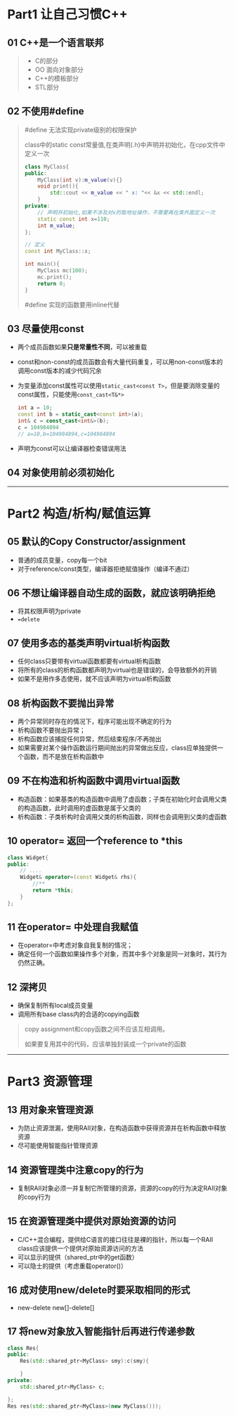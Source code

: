 # Part1 让自己习惯C++

## 01 C++是一个语言联邦

> - C的部分
> - OO 面向对象部分
> - C++的模板部分
> - STL部分

## 02 不使用#define

> #define 无法实现private级别的权限保护
>
> class中的static const常量值,在类声明(.h)中声明并初始化，在cpp文件中定义一次
>
> ```c++
> class MyClass{
> public:
>     MyClass(int v):m_value(v){}
>     void print(){
>         std::cout << m_value << " x: "<< &x << std::endl;
>     }
> private:
>     // 声明并初始化,如果不涉及对x的取地址操作，不需要再在类外面定义一次
>     static const int x=110;
>     int m_value;
> };
> 
> // 定义
> const int MyClass::x;
> 
> int main(){
>     MyClass mc(100);
>     mc.print();
>     return 0;
> }
> 
> ```
>
> \#define 实现的函数要用inline代替

## 03 尽量使用const

- 两个成员函数如果**只是常量性不同**，可以被重载

- const和non-const的成员函数会有大量代码重复，可以用non-const版本的调用const版本的减少代码冗余

- 为变量添加const属性可以使用`static_cast<const T>`，但是要消除变量的const属性，只能使用`const_cast<T&*>`

  ```c++
  int a = 10;
  const int b = static_cast<const int>(a);
  int& c = const_cast<int&>(b);
  c = 104984894
  // a=10,b=104984894,c=104984894
  ```

- 声明为const可以让编译器检查错误用法

 ## 04 对象使用前必须初始化

---

# Part2 构造/析构/赋值运算

## 05 默认的Copy Constructor/assignment 

- 普通的成员变量，copy每一个bit
- 对于reference/const类型，编译器拒绝赋值操作（编译不通过）

## 06 不想让编译器自动生成的函数，就应该明确拒绝

- 将其权限声明为private
- `=delete`

## 07 使用多态的基类声明virtual析构函数

- 任何class只要带有virtual函数都要有virtual析构函数
- 将所有的class的析构函数都声明为virtual也是错误的，会导致额外的开销
- 如果不是用作多态使用，就不应该声明为virtual析构函数

## 08 析构函数不要抛出异常

- 两个异常同时存在的情况下，程序可能出现不确定的行为
- 析构函数不要抛出异常；
- 析构函数应该捕捉任何异常，然后结束程序/不再抛出
- 如果需要对某个操作函数运行期间抛出的异常做出反应，class应单独提供一个函数，而不是放在析构函数中

## 09 不在构造和析构函数中调用virtual函数

- 构造函数：如果基类的构造函数中调用了虚函数；子类在初始化时会调用父类的构造函数，此时调用的虚函数是属于父类的
- 析构函数：子类析构时会调用父类的析构函数，同样也会调用到父类的虚函数

## 10 operator= 返回一个reference to *this

```c++
class Widget{
public:
    // ....
    Widget& operator=(const Widget& rhs){
        //**
        return *this;
    } 
};
```

## 11 在operator= 中处理自我赋值

- 在operator=中考虑对象自我复制的情况；
- 确定任何一个函数如果操作多个对象，而其中多个对象是同一对象时，其行为仍然正确。

## 12 深拷贝

- 确保复制所有local成员变量
- 调用所有base class内的合适的copying函数

> copy assignment和copy函数之间不应该互相调用。
>
> 如果要复用其中的代码，应该单独封装成一个private的函数



---

# Part3 资源管理

## 13 用对象来管理资源

- 为防止资源泄漏，使用RAII对象，在构造函数中获得资源并在析构函数中释放资源
- 尽可能使用智能指针管理资源

## 14 资源管理类中注意copy的行为

- 复制RAII对象必须一并复制它所管理的资源，资源的copy的行为决定RAII对象的copy行为

## 15 在资源管理类中提供对原始资源的访问

- C/C++混合编程，提供给C语言的接口往往是裸的指针，所以每一个RAII class应该提供一个提供对原始资源访问的方法
- 可以显示的提供（shared_ptr中的get函数）
- 可以隐士的提供（考虑重载operator()）

## 16 成对使用new/delete时要采取相同的形式

- new-delete new[]-delete[]

## 17 将new对象放入智能指针后再进行传递参数

```c++
class Res{
public:
    Res(std::shared_ptr<MyClass> smy):c(smy){

    }
private:
    std::shared_ptr<MyClass> c;

};
Res res(std::shared_ptr<MyClass>(new MyClass()));
```







